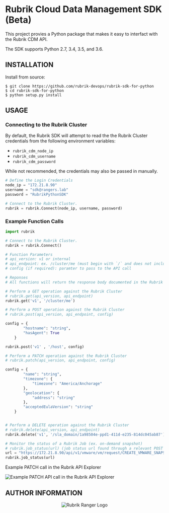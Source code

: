 # Rubrik Cloud Data Management SDK (Beta)

This project provies a Python package that makes it easy to interfact with the Rubrik CDM API.

The SDK supports Python 2.7, 3.4, 3.5, and 3.6.

## INSTALLATION


Install from source:
```
$ git clone https://github.com/rubrik-devops/rubrik-sdk-for-python
$ cd rubrik-sdk-for-python
$ python setup.py install
```

## USAGE

### Connecting to the Rubrik Cluster

By default, the Rubrik SDK will attempt to read the the Rubrik Cluster credentials from the following environment variables:

* `rubrik_cdm_node_ip`
* `rubrik_cdm_username`
* `rubrik_cdm_password`

While not recommended, the credentials may also be passed in manually.

```python
# Define the Login Credentials
node_ip = "172.21.8.90"
username = "sdk@rangers.lab"
password = "RubrikPythonSDK"

# Connect to the Rubrik Cluster.
rubrik = rubrik.Connect(node_ip, username, password)
```

### Example Function Calls

```python
import rubrik

# Connect to the Rubrik Cluster.
rubrik = rubrik.Connect()

# Function Parameters
# api_version: v1 or internal
# api_endpoint: ex. /cluster/me (must begin with `/` and does not include a `/` at the end)
# config (if required): paramter to pass to the API call

# Reponses
# All functions will return the response body documented in the Rubrik API Documentation

# Perform a GET operation against the Rubrik Cluster
# rubrik.get(api_version, api_endpoint) 
rubrik.get('v1', '/cluster/me') 

# Perform a POST operation against the Rubrik Cluster
# rubrik.post(api_version, api_endpoint, config)

config = {
        "hostname": "string",
        "hasAgent": True
    }

rubrik.post('v1' , '/host', config)

# Perform a PATCH operation against the Rubrik Cluster
# rubrik.patch(api_version, api_endpoint, config)

config = {
        "name": "string",
        "timezone": {
            "timezone": "America/Anchorage"
        },
        "geolocation": {
            "address": "string"
        },
        "acceptedEulaVersion": "string"
    }


# Perform a DELETE operation against the Rubrik Cluster
# rubrik.delete(api_version, api_endpoint)
rubrik.delete('v1', '/sla_domain/1a98504e-ppd1-411d-e235-814dc045ab87')

# Monitor the status of a Rubrik Job (ex. on-demand snapshot)
# rubrik.job_status(url) (job status url found through a relevant POST command)
url = "https://172.21.8.90/api/v1/vmware/vm/request/CREATE_VMWARE_SNAPSHOT_1f51a68c-6fe1448-vm-5008_ecd2-4765-49fa-81f2-19ba417:::0"
rubrik.job_status(url)
```

Example PATCH call in the Rubrik API Explorer

![Example PATCH API call in the Rubrik API Explorer](https://user-images.githubusercontent.com/8610203/42196675-dafd8130-7e44-11e8-968e-4896ac0e4b2c.png)

## AUTHOR INFORMATION

<p></p>
<p align="center">
  <img src="https://user-images.githubusercontent.com/8610203/37415009-6f9cf416-2778-11e8-8b56-052a8e41c3c8.png" alt="Rubrik Ranger Logo"/>
</p>